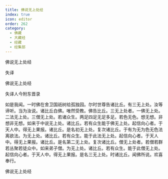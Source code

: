 ```yaml
---
title: 佛说无上处经
index: true
icon: editor
order: 262
category:
  - 佛藏
  - 大藏经
  - 经藏
  - 经集部
---
```


  佛说无上处经  

失译  

佛说无上处经  

失译人今附东晋录  

如是我闻。一时佛在舍卫国祇树给孤独园。尔时世尊告诸比丘。有三无上处。汝等谛听。当为汝说。诸比丘白佛。唯然受教。佛告比丘。三无上处者。一佛无上处。二法无上处。三僧无上处。若诸众生。两足四足无足多足。若色无色。想无想。非想非无想。如来于中说无上处。诸比丘。若有众生能于佛无上处。起信向心者。于天人中。得无上果报。诸比丘。是名初无上处。复次诸比丘。于有为无为色无色法离欲法。为无上处。诸比丘。若有众生。能于此法无上处。起信向心者。于天人中。得无上果报。诸比丘。是名第二无上处。复次诸比丘。僧无上处者。若僧若群若丛聚若徒众中。如来弟子僧。为无上处。诸比丘。若有众生。能于此僧无上处。起信向心者。于天人中。得无上果报。是名三无上处。时诸比丘。闻佛所说。欢喜奉行。  

佛说无上处经  
